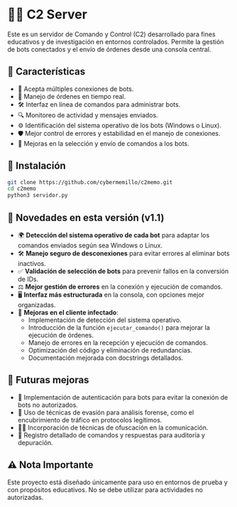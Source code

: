 # 🕵️‍♂️ C2 Server

Este es un servidor de Comando y Control (C2) desarrollado para fines educativos y de investigación en entornos controlados. Permite la gestión de bots conectados y el envío de órdenes desde una consola central.

## 🚀 Características

- 📡 Acepta múltiples conexiones de bots.
- 🔄 Manejo de órdenes en tiempo real.
- 🛠 Interfaz en línea de comandos para administrar bots.
- 🔍 Monitoreo de actividad y mensajes enviados.
- ⚙️ Identificación del sistema operativo de los bots (Windows o Linux).
- 🛡️ Mejor control de errores y estabilidad en el manejo de conexiones.
- 🔐 Mejoras en la selección y envío de comandos a los bots.

## 🔧 Instalación

```bash
git clone https://github.com/cybermemillo/c2memo.git
cd c2memo
python3 servidor.py
```

## 📌 Novedades en esta versión (v1.1)

- 🌍 **Detección del sistema operativo de cada bot** para adaptar los comandos enviados según sea Windows o Linux.
- 🛠 **Manejo seguro de desconexiones** para evitar errores al eliminar bots inactivos.
- ✅ **Validación de selección de bots** para prevenir fallos en la conversión de IDs.
- ⚖️ **Mejor gestión de errores** en la conexión y ejecución de comandos.
- 🖥️ **Interfaz más estructurada** en la consola, con opciones mejor organizadas.
- 🤖 **Mejoras en el cliente infectado**:
  - Implementación de detección del sistema operativo.
  - Introducción de la función `ejecutar_comando()` para mejorar la ejecución de órdenes.
  - Manejo de errores en la recepción y ejecución de comandos.
  - Optimización del código y eliminación de redundancias.
  - Documentación mejorada con docstrings detallados.

## 🔮 Futuras mejoras

- 🔑 Implementación de autenticación para bots para evitar la conexión de bots no autorizados.
- 📶 Uso de técnicas de evasión para análisis forense, como el encubrimiento de tráfico en protocolos legítimos.
- 🕵️‍♂️ Incorporación de técnicas de ofuscación en la comunicación.
- 📜 Registro detallado de comandos y respuestas para auditoría y depuración.

## ⚠️ Nota Importante

Este proyecto está diseñado únicamente para uso en entornos de prueba y con propósitos educativos. No se debe utilizar para actividades no autorizadas.